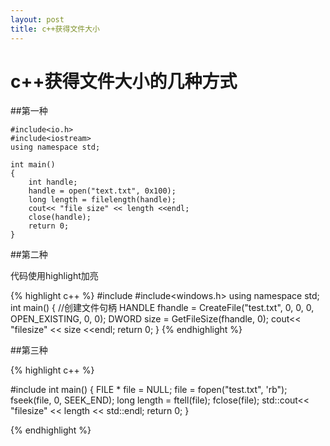 ```yaml
---
layout: post
title: c++获得文件大小
---
```


# c++获得文件大小的几种方式


##第一种
    
```
#include<io.h>
#include<iostream>
using namespace std;

int main()
{
    int handle;
    handle = open("text.txt", 0x100);
    long length = filelength(handle);
    cout<< "file size" << length <<endl;
    close(handle);
    return 0;
}
```

##第二种

代码使用highlight加亮    

{% highlight c++ %}
#include<iostream>
#include<windows.h>
using namespace std;
int main()
{
    //创建文件句柄
    HANDLE fhandle = CreateFile("test.txt", 0, 0, 0, OPEN_EXISTING, 0, 0);
    DWORD size = GetFileSize(fhandle, 0);
    cout<< "filesize" << size <<endl;
    return 0;
}
{% endhighlight %}

##第三种

{% highlight c++ %}

#include<iostream>
int main()
{
    FILE * file = NULL;
    file = fopen("test.txt", 'rb");
    fseek(file, 0, SEEK_END);
    long length = ftell(file);
    fclose(file);
    std::cout<< "filesize" << length << std::endl;
    return 0;
}

{% endhighlight %}
